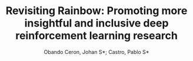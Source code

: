 ---
paperId: 26
author: Obando Ceron, Johan S*; Castro, Pablo S*
title: "Revisiting Rainbow: Promoting more insightful and inclusive deep reinforcement learning research"
pdf: Obando_poster_19.pdf
poster: Obando_poster_19.png
alt: --
type: Poster
topic: Reinforcement Learning
link: --
conference: neurips
year: 2020
tags: neurips-2020
---